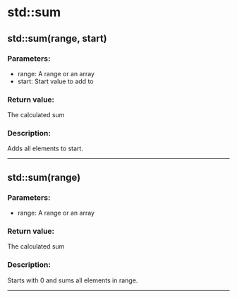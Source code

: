 # std::sum

## std::sum(range, start)
### Parameters:
* range: A range or an array
* start: Start value to add to

### Return value:  
The calculated sum  

### Description:  
Adds all elements to start.  

---



## std::sum(range)
### Parameters:
* range: A range or an array

### Return value:  
The calculated sum  

### Description:  
Starts with 0 and sums all elements in range.  

---